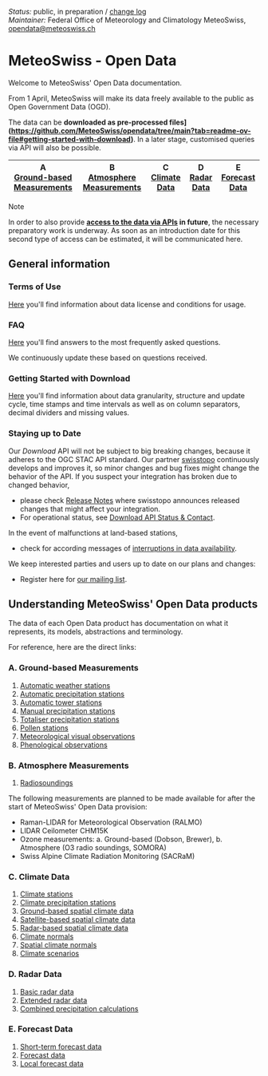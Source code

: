 *Status:* public, in preparation / [change log](https://github.com/MeteoSwiss/opendata/commits/main) <br>
*Maintainer:* Federal Office of Meteorology and Climatology MeteoSwiss, [opendata@meteoswiss.ch](mailto:opendata@meteoswiss.ch)

<!-- [![GitHub commit](https://img.shields.io/github/last-commit/MeteoSwiss/opendata)](https://github.com/MeteoSwiss/opendata/commits/master) -->

<!-- [Auf Deutschj](#meteoschweiz-open-data) | [En français](#meteosuisse-open-data) | [In italiano](#meteosvizzera-open-data) -->

# MeteoSwiss - Open Data
Welcome to MeteoSwiss' Open Data documentation.

<!-- For now MeteoSwiss provides its Open Data to be consumed by **[downloading the data as files](https://github.com/MeteoSwiss/opendata/tree/main?tab=readme-ov-file#getting-started-with-download)**. -->

From 1 April, MeteoSwiss will make its data freely available to the public as Open Government Data (OGD).

The data can be **downloaded as pre-processed files](https://github.com/MeteoSwiss/opendata/tree/main?tab=readme-ov-file#getting-started-with-download)**. In a later stage, customised queries via API will also be possible.

| A <br> [Ground-based Measurements](https://github.com/MeteoSwiss/opendata/tree/main?tab=readme-ov-file#a-ground-based-measurements) | B <br> [Atmosphere Measurements](https://github.com/MeteoSwiss/opendata/tree/main?tab=readme-ov-file#b-atmosphere-measurements) | C <br> [Climate Data](https://github.com/MeteoSwiss/opendata/tree/main?tab=readme-ov-file#c-climate-data) | D <br> [Radar Data](https://github.com/MeteoSwiss/opendata/tree/main?tab=readme-ov-file#d-radar-data) | E <br> [Forecast Data](https://github.com/MeteoSwiss/opendata/tree/main?tab=readme-ov-file#e-forecast-data) |
|-----|-----|-----|-----|-----|

> [!NOTE]
> In order to also provide **[access to the data via APIs](https://github.com/MeteoSwiss/opendata-api/blob/main/README.md) in future**, the necessary preparatory work is underway. As soon as an introduction date for this second type of access can be estimated, it will be communicated here.

## General information

### Terms of Use
[Here](https://github.com/MeteoSwiss/opendata-terms-of-use/blob/main/README.md) you'll find information about data license and conditions for usage.

<!-- cf. https://opendatadocs.dmi.govcloud.dk/Terms_of_Use -->

### FAQ
[Here](https://github.com/MeteoSwiss/opendata-faq/blob/main/README.md) you'll find answers to the most frequently asked questions. 

We continuously update these based on questions received.

### Getting Started with Download
[Here](https://github.com/MeteoSwiss/opendata-download/blob/main/README.md) you'll find information about data granularity, structure and update cycle, time stamps and time intervals as well as on column separators, decimal dividers and missing values.

<!-- cf. https://opendatadocs.dmi.govcloud.dk/en/Download --> 

### Staying up to Date
Our *Download* API will not be subject to big breaking changes, because it adheres to the OGC STAC API standard. Our partner [swisstopo](..) continuously develops and improves it, so minor changes and bug fixes might change the behavior of the API. If you suspect your integration has broken due to changed behavior, 
- please check [Release Notes](..) where swisstopo announces released changes that might affect your integration.
- For operational status, see [Download API Status & Contact](..).

In the event of malfunctions at land-based stations, 
- check for according messages of [interruptions in data availability](https://www.meteoswiss.admin.ch/services-and-publications/applications/data-availability.html).

We keep interested parties and users up to date on our plans and changes:
- Register here for [our mailing list](...).

## Understanding MeteoSwiss' Open Data products
The data of each Open Data product has documentation on what it represents, its models, abstractions and terminology. <!-- These can be found under Data in the left menu. --> 

For reference, here are the direct links:

### A. Ground-based Measurements
1. [Automatic weather stations](https://github.com/MeteoSwiss/opendata-ground-based-measurements/blob/main/README.md#1-automatic-weather-stations)
2. [Automatic precipitation stations](https://github.com/MeteoSwiss/opendata-ground-based-measurements/blob/main/README.md#2-automatic-precipitation-stations)
3. [Automatic tower stations](https://github.com/MeteoSwiss/opendata-ground-based-measurements/blob/main/README.md#3-automatic-tower-stations)
4. [Manual precipitation stations](https://github.com/MeteoSwiss/opendata-ground-based-measurements/blob/main/README.md#4-manual-precipitation-stations)
5. [Totaliser precipitation stations](https://github.com/MeteoSwiss/opendata-ground-based-measurements/blob/main/README.md#5-totaliser-precipitation-stations)
6. [Pollen stations](https://github.com/MeteoSwiss/opendata-ground-based-measurements/blob/main/README.md#6-pollen-stations)
7. [Meteorological visual observations](https://github.com/MeteoSwiss/opendata-ground-based-measurements/blob/main/README.md#7-meteorological-visual-observations)
8. [Phenological observations](https://github.com/MeteoSwiss/opendata-ground-based-measurements/blob/main/README.md#8-phenological-observations)

### B. Atmosphere Measurements
1. [Radiosoundings](https://github.com/MeteoSwiss/opendata-atmosphere-measurements/blob/main/README.md#1-radio-soundings)

The following measurements are planned to be made available for after the start of MeteoSwiss' Open Data provision:

- Raman-LIDAR for Meteorological Observation (RALMO)
- LIDAR Ceilometer CHM15K
- Ozone measurements: a. Ground-based (Dobson, Brewer), b. Atmosphere (O3 radio soundings, SOMORA)
- Swiss Alpine Climate Radiation Monitoring (SACRaM)

### C. Climate Data
<!-- Climate Data consists of homogenous time series data (1, 2), spatial climate data (3-5), climate normals (6, 7) and scenarios (8): -->

1. [Climate stations](https://github.com/MeteoSwiss/opendata-climate-data/blob/main/README.md#1-climate-stations)
2. [Climate precipitation stations](https://github.com/MeteoSwiss/opendata-climate-data/blob/main/README.md#2-climate-precipitation-stations)
3. [Ground-based spatial climate data](https://github.com/MeteoSwiss/opendata-climate-data/blob/main/README.md#3-ground-based-spatial-climate-data)
4. [Satellite-based spatial climate data](https://github.com/MeteoSwiss/opendata-climate-data/blob/main/README.md#4-satellite-based-spatial-climate-data)
5. [Radar-based spatial climate data](https://github.com/MeteoSwiss/opendata-climate-data/blob/main/README.md#5-radar-based-spatial-climate-data)
6. [Climate normals](https://github.com/MeteoSwiss/opendata-climate-data/blob/main/README.md#6-climate-normals)
7. [Spatial climate normals](https://github.com/MeteoSwiss/opendata-climate-data/blob/main/README.md#7-spatial-climate-normals)
8. [Climate scenarios](https://github.com/MeteoSwiss/opendata-climate-data/blob/main/README.md#8-climate-scenarios)

### D. Radar Data
1. [Basic radar data](https://github.com/MeteoSwiss/opendata-radar-data/blob/main/README.md#1-basic-radar-data)
2. [Extended radar data](https://github.com/MeteoSwiss/opendata-radar-data/blob/main/README.md#2-extended-radar-data)
3. [Combined precipitation calculations](https://github.com/MeteoSwiss/opendata-radar-data/blob/main/README.md#3-combined-precipitation-calculations)

### E. Forecast Data
1. [Short-term forecast data](https://github.com/MeteoSwiss/opendata-forecast-data/blob/main/README.md#1-short-term-forecast-data)
2. [Forecast data](https://github.com/MeteoSwiss/opendata-forecast-data/blob/main/README.md#2-forecast-data)
3. [Local forecast data](https://github.com/MeteoSwiss/opendata-forecast-data/blob/main/README.md#3-local-forecast-data)

